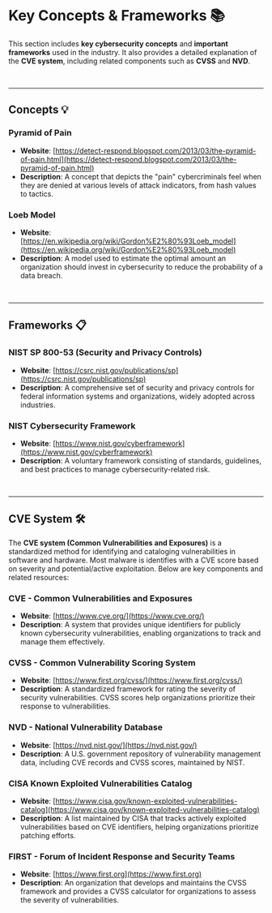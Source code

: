 # Key Concepts & Frameworks 📚

This section includes **key cybersecurity concepts** and **important frameworks** used in the industry. It also provides a detailed explanation of the **CVE system**, including related components such as **CVSS** and **NVD**.

<br>

---

## Concepts 💡

### Pyramid of Pain  
- **Website**: [https://detect-respond.blogspot.com/2013/03/the-pyramid-of-pain.html](https://detect-respond.blogspot.com/2013/03/the-pyramid-of-pain.html)  
- **Description**: A concept that depicts the "pain" cybercriminals feel when they are denied at various levels of attack indicators, from hash values to tactics.

### Loeb Model  
- **Website**: [https://en.wikipedia.org/wiki/Gordon%E2%80%93Loeb_model](https://en.wikipedia.org/wiki/Gordon%E2%80%93Loeb_model)  
- **Description**: A model used to estimate the optimal amount an organization should invest in cybersecurity to reduce the probability of a data breach.

<br>

---

## Frameworks 📋

### NIST SP 800-53 (Security and Privacy Controls)  
- **Website**: [https://csrc.nist.gov/publications/sp](https://csrc.nist.gov/publications/sp)  
- **Description**: A comprehensive set of security and privacy controls for federal information systems and organizations, widely adopted across industries.

### NIST Cybersecurity Framework  
- **Website**: [https://www.nist.gov/cyberframework](https://www.nist.gov/cyberframework)  
- **Description**: A voluntary framework consisting of standards, guidelines, and best practices to manage cybersecurity-related risk.

<br>

---

## CVE System 🛠️

The **CVE system (Common Vulnerabilities and Exposures)** is a standardized method for identifying and cataloging vulnerabilities in software and hardware. Most malware is identifies with a CVE score based on severity and potential/active exploitation. Below are key components and related resources:

### CVE - Common Vulnerabilities and Exposures  
- **Website**: [https://www.cve.org/](https://www.cve.org/)  
- **Description**: A system that provides unique identifiers for publicly known cybersecurity vulnerabilities, enabling organizations to track and manage them effectively.

### CVSS - Common Vulnerability Scoring System  
- **Website**: [https://www.first.org/cvss/](https://www.first.org/cvss/)  
- **Description**: A standardized framework for rating the severity of security vulnerabilities. CVSS scores help organizations prioritize their response to vulnerabilities.

### NVD - National Vulnerability Database  
- **Website**: [https://nvd.nist.gov/](https://nvd.nist.gov/)  
- **Description**: A U.S. government repository of vulnerability management data, including CVE records and CVSS scores, maintained by NIST.

### CISA Known Exploited Vulnerabilities Catalog  
- **Website**: [https://www.cisa.gov/known-exploited-vulnerabilities-catalog](https://www.cisa.gov/known-exploited-vulnerabilities-catalog)  
- **Description**: A list maintained by CISA that tracks actively exploited vulnerabilities based on CVE identifiers, helping organizations prioritize patching efforts.

### FIRST - Forum of Incident Response and Security Teams  
- **Website**: [https://www.first.org](https://www.first.org)  
- **Description**: An organization that develops and maintains the CVSS framework and provides a CVSS calculator for organizations to assess the severity of vulnerabilities.
